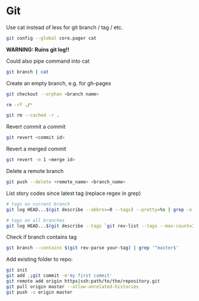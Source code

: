 # Git

Use cat instead of less for git branch / tag / etc.

```bash
git config --global core.pager cat
```

**WARNING: Ruins git log!!**

Could also pipe command into cat

```bash
git branch | cat
```

Create an empty branch, e.g. for gh-pages

```bash
git checkout --orphan <branch name>

rm -rf ./*

git rm --cached -r .
```

Revert commit a commit

```bash
git revert <commit id>
```

Revert a merged commit

```bash
git revert -m 1 <merge id>
```

Delete a remote branch

```bash
git push --delete <remote_name> <branch_name>
```

List story codes since latest tag (replace regex in grep)

```bash
# tags on current branch
git log HEAD...$(git describe --abbrev=0 --tags) --pretty=%s | grep -o 'BAU-\d*\|SUP-\d*' | sort -u

# tags on all branches
git log HEAD...$(git describe --tags `git rev-list --tags --max-count=1`) --pretty=%s | grep -o 'BAU-\d*\|SUP-\d*' | sort -u
```

Check if branch contains tag

```bash
git branch --contains $(git rev-parse your-tag) | grep '^master$'
```

Add existing folder to repo:

```bash
git init
git add .;git commit -m'my first commit'
git remote add origin https|ssh:path/to/the/repository.git
git pull origin master --allow-unrelated-histories
git push -u origin master
```
